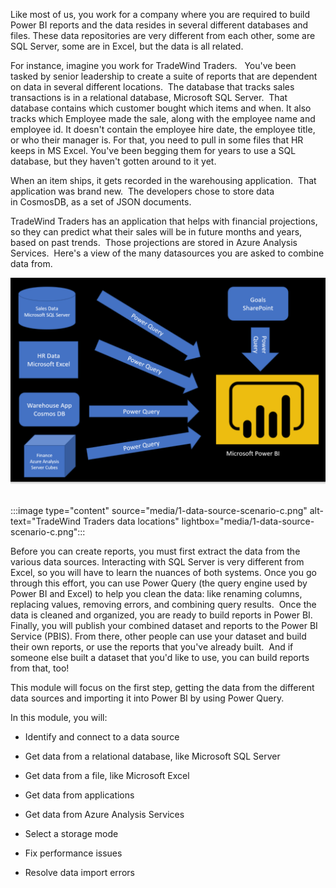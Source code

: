 Like most of us, you work for a company where you are required to build
Power BI reports and the data resides in several different databases and
files. These data repositories are very different from each other, some
are SQL Server, some are in Excel, but the data is all related. 

For instance, imagine you work for TradeWind Traders.   You've been
tasked by senior leadership to create a suite of reports that are
dependent on data in several different locations.  The database that
tracks sales transactions is in a relational database, Microsoft SQL
Server.  That database contains which customer bought which items and
when. It also tracks which Employee made the sale, along with the
employee name and employee id. It doesn't contain the employee hire
date, the employee title, or who their manager is. For that, you need to
pull in some files that HR keeps in MS Excel. You\'ve been begging them
for years to use a SQL database, but they haven\'t gotten around to it
yet.   

When an item ships, it gets recorded in the warehousing application. 
That application was brand new.  The developers chose to store data
in CosmosDB, as a set of JSON documents.   

TradeWind Traders has an application that helps with financial
projections, so they can predict what their sales will be in future
months and years, based on past trends.  Those projections are stored in
Azure Analysis Services.  Here's a view of the many datasources you are
asked to combine data from.

[![TradeWind Traders data locations](../media/1-data-source-scenario-c.png)](../media/1-data-source-scenario-c.png#lightbox) 

:::image type="content" source="media/1-data-source-scenario-c.png" alt-text="TradeWind Traders data locations" lightbox="media/1-data-source-scenario-c.png":::

Before you can create reports, you must first extract the data from the
various data sources. Interacting with SQL Server is very different from
Excel, so you will have to learn the nuances of both systems. Once you
go through this effort, you can use Power Query (the query engine used
by Power BI and Excel) to help you clean the data: like renaming
columns, replacing values, removing errors, and combining query
results.  Once the data is cleaned and organized, you are ready to build
reports in Power BI.  Finally, you will publish
your combined dataset and reports to the Power BI Service (PBIS). From
there, other people can use your dataset and build their own reports, or
use the reports that you've already built.  And if someone else built a
dataset that you'd like to use, you can build reports from that, too! 

This module will focus on the first step, getting the data from the
different data sources and importing it into Power BI by using Power
Query. 

In this module, you will: 

-   Identify and connect to a data source 

-   Get data from a relational database, like Microsoft SQL Server 

-   Get data from a file, like Microsoft Excel 

-   Get data from applications 

-   Get data from Azure Analysis Services 

-   Select a storage mode 

-   Fix performance issues 

-   Resolve data import errors 
